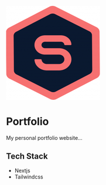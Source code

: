 ![Logo](public/images/icons/icon-256x256.png)

# Portfolio

My personal portfolio website...


## Tech Stack

- Nextjs
- Tailwindcss


